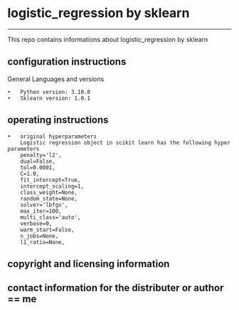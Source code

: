 # logistic_regression by sklearn
---
This repo contains informations about logistic_regression by sklearn

## configuration instructions

General Languages and versions

    •	Python version: 3.10.0
    •	Sklearn version: 1.0.1


## operating instructions
    •	original hyperparameters
        Logistic regression object in scikit learn has the following hyper parameters
        penalty='l2',
        dual=False,
        tol=0.0001,
        C=1.0,
        fit_intercept=True,
        intercept_scaling=1,
        class_weight=None,
        random_state=None,
        solver='lbfgs',
        max_iter=100,
        multi_class='auto',
        verbose=0,
        warm_start=False,
        n_jobs=None,
        l1_ratio=None,


## copyright and licensing information

## contact information for the distributer or author == me




